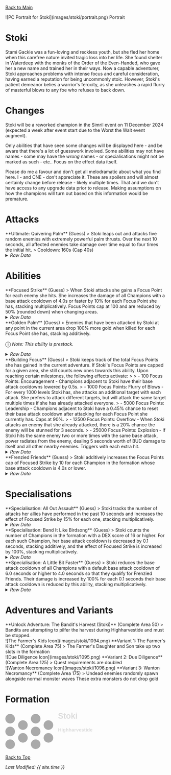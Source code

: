 [Back to Main](index.md)

<span class="championPortraitsRow">
    <span class="championPortraitsColumn">
        <span class="championPortraitsImage">
            ![PC Portrait for Stoki](images/stoki/portrait.png)
        </span>
        <span>
        Portrait
        </span>
    </span>
</span>

# Stoki

Stami Gackle was a fun-loving and reckless youth, but she fled her home when this carefree nature invited tragic loss into her life. She found shelter in Waterdeep with the monks of the Order of the Even-Handed, who gave her a new name and trained her in their ways. Now a capable adventurer, Stoki approaches problems with intense focus and careful consideration, having earned a reputation for being uncommonly stoic. However, Stoki's patient demeanor belies a warrior's ferocity, as she unleashes a rapid flurry of masterful blows to any foe who refuses to back down.

# Changes

Stoki will be a reworked champion in the Simril event on 11 December 2024 (expected a week after event start due to the Worst the Wait event augment).

Only abilities that have seen some changes will be displayed here - and be aware that there's a lot of guesswork involved. Some abilities may not have names - some may have the *wrong* names - or specialisations might not be marked as such - etc.. Focus on the effect data itself.

Please do me a favour and don't get all melodramatic about what you find here. I - and CNE - don't appreciate it. These are spoilers and will almost certainly change before release - likely multiple times. That and we don't have access to any upgrade data prior to release. Making assumptions on how the champions will turn out based on this information would be premature.

# Attacks

<div markdown="1" class="abilityBorder"><div markdown="1" class="abilityBorderInner">
**Ultimate: Quivering Palm** (Guess)
> Stoki leaps out and attacks five random enemies with extremely powerful palm thrusts. Over the next 10 seconds, all affected enemies take damage over time equal to four times the initial hit.  
> Cooldown: 160s (Cap 40s)
<details><summary><em>Raw Data</em></summary>
<p>
<pre>
{
    "id": 823,
    "name": "Quivering Palm",
    "description": "Stoki attacks five random enemies dealing damage over time.",
    "long_description": "Stoki leaps out and attacks five random enemies with extremely powerful palm thrusts. Over the next 10 seconds, all affected enemies take damage over time equal to four times the initial hit.",
    "graphic_id": 1117,
    "target": "random",
    "num_targets": 5,
    "aoe_radius": 0,
    "damage_modifier": 0.025,
    "cooldown": 160,
    "animations": [
        {
            "type": "melee_attack",
            "animation": "split_sequence_multi_target",
            "shake_on_hit": 0.1,
            "damage_over_time": {
                "percent": 4,
                "time": 10,
                "tick_time": 1,
                "pop_damage": true,
                "damage_is_additional": true
            },
            "sequences": [
                {
                    "start_frame": 0,
                    "damage_frame": 20,
                    "end_frame": 25,
                    "sound_frames": {
                        "2": 174
                    },
                    "target_offset_x": -70
                }
            ]
        }
    ],
    "tags": [
        "melee",
        "ultimate"
    ],
    "damage_types": [
        "melee"
    ]
}
</pre>
</p>
</details>
</div></div>

# Abilities

<div markdown="1" class="abilityBorder"><div markdown="1" class="abilityBorderInner">
**Focused Strike** (Guess)
> When Stoki attacks she gains a Focus Point for each enemy she hits. She increases the damage of all Champions with a base attack cooldown of 4.0s or faster by 10% for each Focus Point she has, stacking multiplicatively. Focus Points cap at 100 and are reduced by 50% (rounded down) when changing areas.
<details><summary><em>Raw Data</em></summary>
<p>
<pre>
{
    "id": 2147,
    "flavour_text": "",
    "description": {
        "desc": "When Stoki attacks she gains a Focus Point for each enemy she hits. She increases the damage of all Champions with a base attack cooldown of 4.0s or faster by $amount% for each Focus Point she has, stacking multiplicatively. Focus Points cap at $(amount___3) and are reduced by 50% (rounded down) when changing areas.",
        "post": {
            "conditions": [
                {
                    "condition": "not static_desc",
                    "desc": "^^Focus Points: $(stat_value stoki_focus_points 1 none)"
                }
            ]
        }
    },
    "effect_keys": [
        {
            "effect_string": "pre_stack,10",
            "skip_effect_key_desc": true
        },
        {
            "effect_string": "hero_dps_multiplier_mult,0",
            "amount_expr": "upgrade_amount(16052,0)",
            "amount_func": "mult",
            "stack_func": "get_stat",
            "instance_stat": true,
            "stat": "stoki_focus_points",
            "targets": [
                "all"
            ],
            "filter_targets": [
                {
                    "type": "hero_expr",
                    "hero_expr": "base_attack_cooldown<=4"
                }
            ],
            "amount_updated_listeners": [
                "slot_changed",
                "base_attack_cooldown_changed"
            ],
            "retarget_when_base_attack_cooldown_changed": true,
            "stacks_multiply": true,
            "use_computed_amount_for_description": true,
            "show_bonus": true,
            "show_stacks": false,
            "stack_title": "Focus Points",
            "hide_stack_description": true,
            "off_when_benched": true
        },
        {
            "effect_string": "stoki_focus_point_max,100",
            "skip_effect_key_desc": true
        },
        {
            "effect_string": "expression_on_trigger,owner_attack_single_hit",
            "per_trigger_expr": "SetSaveStat(`stoki_focus_points`, true, min(GetSaveStat(`stoki_focus_points`, true)+trigger_count,GetUpgradeAmount(16052,2)))",
            "skip_effect_key_desc": true
        },
        {
            "effect_string": "expression_on_trigger,owner_attack_single_hit",
            "per_trigger_expr": "AppendToSaveStat(`stoki_focus_points_this_adventure`, true, 1)",
            "skip_effect_key_desc": true
        },
        {
            "effect_string": "expression_on_trigger,area_changed",
            "reduction_mod": 0.5,
            "per_trigger_expr": "SetSaveStat(`stoki_focus_points`, true, floor(GetSaveStat(`stoki_focus_points`, true)* reduction_mod))"
        },
        {
            "effect_string": "expression_on_trigger,owner_attack_single_hit",
            "per_trigger_expr": "SetSaveStat(`stoki_focus_points_this_adventure_server`, false, max(GetSaveStat(`stoki_focus_points_this_adventure`, true), GetSaveStat(`stoki_focus_points_this_adventure_server`, false)))",
            "skip_effect_key_desc": true
        },
        {
            "effect_string": "expression_on_trigger,adventure_reset",
            "per_trigger_expr": "SetSaveStat(`stoki_focus_points_this_adventure`, true, 0)",
            "skip_effect_key_desc": true
        }
    ],
    "requirements": "",
    "graphic_id": 5880,
    "large_graphic_id": 5881,
    "properties": {
        "is_formation_ability": true,
        "formation_circle_icon": true,
        "owner_use_outgoing_description": true,
        "indexed_effect_properties": true,
        "per_effect_index_bonuses": true,
        "default_bonus_index": 1
    }
}
</pre>
</p>
</details>
</div></div>

<div markdown="1" class="abilityBorder"><div markdown="1" class="abilityBorderInner">
**Golden Palm** (Guess)
> Enemies that have been attacked by Stoki at any point in the current area drop 100% more gold when killed for each Focus Point she has, stacking additively.

<span style="font-size:1.2em;">ⓘ</span> *Note: This ability is prestack.*
<details><summary><em>Raw Data</em></summary>
<p>
<pre>
{
    "id": 2148,
    "flavour_text": "",
    "description": {
        "desc": "Enemies that have been attacked by Stoki at any point in the current area drop 100% more gold when killed for each Focus Point she has, stacking additively."
    },
    "effect_keys": [
        {
            "effect_string": "pre_stack,100",
            "skip_effect_key_desc": true
        },
        {
            "effect_string": "gold_buff_amount,0",
            "amount_expr": "upgrade_amount(16053,0)",
            "amount_func": "add",
            "stack_func": "get_stat",
            "instance_stat": true,
            "stat": "stoki_focus_points",
            "amount_updated_listeners": [
                "stacks_changed"
            ],
            "changing_stack_upgade_ids": [
                16052
            ],
            "use_computed_amount_for_description": true,
            "show_bonus": true
        },
        {
            "effect_string": "stoki_golden_palm",
            "off_when_benched": true,
            "broadcast_name": "stoki_debuffs_monster",
            "debuff_before_damage": false,
            "debuff_on_attack_animation": true,
            "debuff_max_stacks": 1,
            "debuffing_attack_ids": [
                42,
                823
            ],
            "debuff_effects": [
                {
                    "effect_string": "increase_monster_gold,0",
                    "amount_expr": "upgrade_amount(16053,1)",
                    "active_graphic_id": 25075,
                    "active_graphic_y": -30,
                    "overlay_play_mode": "stopped",
                    "bottom": true,
                    "stacks_on_reapply": false,
                    "manual_stacking": true,
                    "max_stacks": 1,
                    "use_collection_source": false,
                    "stack_across_effects": false,
                    "update_expression_on_amount_changed": true,
                    "amount_updated_listeners": [
                        "stat_changed,stoki_focus_points"
                    ]
                }
            ]
        }
    ],
    "requirements": "",
    "graphic_id": 5876,
    "large_graphic_id": 5877,
    "properties": {
        "is_formation_ability": true,
        "formation_circle_icon": false,
        "owner_use_outgoing_description": true,
        "indexed_effect_properties": true,
        "per_effect_index_bonuses": true,
        "default_bonus_index": 0,
        "retain_on_slot_changed": true
    }
}
</pre>
</p>
</details>
</div></div>

<div markdown="1" class="abilityBorder"><div markdown="1" class="abilityBorderInner">
**Building Focus** (Guess)
> Stoki keeps track of the total Focus Points she has gained in the current adventure. If Stoki's Focus Points are capped for a given area, she still counts new ones towards this ability. Upon reaching certain milestones, the following effects activate:  
>   
> - 100 Focus Points: Encouragement - Champions adjacent to Stoki have their base attack cooldowns lowered by 0.5s.  
> - 1000 Focus Points: Flurry of Blows - For every 1000 levels Stoki has, she attacks an additional target with each attack. She prefers to attack different targets, but will attack the same target multiple times if she has already attacked everyone.  
> - 5000 Focus Points: Leadership - Champions adjacent to Stoki have a 0.45% chance to reset their base attack cooldown after attacking for each Focus Point she currently has. Caps at 90%.  
> - 12500 Focus Points: Overflow - When Stoki attacks an enemy that she already attacked, there is a 20% chance the enemy will be stunned for 3 seconds.  
> - 25000 Focus Points: Explosion - If Stoki hits the same enemy two or more times with the same base attack, power radiates from the enemy, dealing 5 seconds worth of BUD damage to itself and all other nearby enemies. Triggers with each extra hit.
<details><summary><em>Raw Data</em></summary>
<p>
<pre>
{
    "id": 2149,
    "flavour_text": "",
    "description": {
        "desc": "Stoki keeps track of the total Focus Points she has gained in the current adventure. If Stoki's Focus Points are capped for a given area, she still counts new ones towards this ability. Upon reaching certain milestones, the following effects activate:^^- 100 Focus Points: Encouragement - Champions adjacent to Stoki have their base attack cooldowns lowered by $(amount___2)s.^- 1000 Focus Points: Flurry of Blows - For every 1000 levels Stoki has, she attacks an additional target with each attack. She prefers to attack different targets, but will attack the same target multiple times if she has already attacked everyone.^- 5000 Focus Points: Leadership - Champions adjacent to Stoki have a 0.45% chance to reset their base attack cooldown after attacking for each Focus Point she currently has. Caps at 90%.^- 12500 Focus Points: Overflow - When Stoki attacks an enemy that she already attacked, there is a $amount___5% chance the enemy will be stunned for $stun_duration___5 seconds.^- 25000 Focus Points: Explosion - If Stoki hits the same enemy two or more times with the same base attack, power radiates from the enemy, dealing $seconds_of_bud___6 seconds worth of BUD damage to itself and all other nearby enemies. Triggers with each extra hit."
    },
    "effect_keys": [
        {
            "effect_string": "apply_effects_at_stacks",
            "show_description": false,
            "apply_effect_stack_amounts": [
                100,
                1000,
                5000,
                12500,
                25000
            ],
            "show_stacks": true,
            "stacks_are_bonus": false,
            "stacks_from_amount_func": "get_stat",
            "instance_stat": true,
            "stat": "stoki_focus_points_this_adventure",
            "amount_updated_listeners": [
                "stat_changed,stoki_focus_points_this_adventure"
            ],
            "off_when_benched": true,
            "active_effect_key_description_prepender": "- ",
            "active_effect_key_description_joiner": "^",
            "stack_title": "Focus Points Gained This Adventure"
        },
        {
            "effect_string": "reduce_attack_cooldown,0.5",
            "targets": [
                "adj"
            ],
            "apply_manually": true,
            "off_when_benched": true,
            "outgoing_buffs": false,
            "override_key_desc": "Encouragement - Champions adjacent to Stoki have their base attack cooldowns lowered by $(amount)s.",
            "show_bonus": false,
            "show_stacks": false
        },
        {
            "effect_string": "add_attack_targets,1",
            "amount_func": "add",
            "stack_func": "per_hero_attribute",
            "per_hero_expr": "as_int(hero_id==14) * floor(hero_level/1000)",
            "amount_updated_listeners": [
                "hero_level_changed"
            ],
            "apply_manually": true,
            "off_when_benched": true,
            "outgoing_buffs": false,
            "override_key_desc": "Flurry of Blows - For every 1000 levels Stoki has, she attacks an additional target with each attack. She prefers to attack different targets, but will attack the same target multiple times if she has already attacked everyone.^Bonus Attack Targets: $amount",
            "use_computed_amount_for_description": true,
            "show_bonus": false,
            "show_stacks": false
        },
        {
            "effect_string": "chance_on_attack_to_reset_attack_cooldown,0.45",
            "targets": [
                "adj"
            ],
            "attack_type": "base_attack",
            "apply_manually": true,
            "off_when_benched": true,
            "outgoing_buffs": false,
            "amount_func": "add",
            "stack_func": "get_stat",
            "instance_stat": true,
            "stat": "stoki_focus_points",
            "effect_cap": 90,
            "override_key_desc": "Leadership - Champions adjacent to Stoki have a $amount% chance to reset their base attack cooldown after attacking. Caps at 90%.",
            "use_computed_amount_for_description": true,
            "show_bonus": false,
            "show_stacks": false
        },
        {
            "effect_string": "stoki_chance_stun_on_repeat_attack,20",
            "stun_duration": 3,
            "apply_manually": true,
            "off_when_benched": true,
            "override_key_desc": "Overflow - When Stoki attacks an enemy that she already attacked, there is a $amount% chance the enemy will be stunned for $stun_duration seconds.",
            "show_bonus": false,
            "show_stacks": false
        },
        {
            "effect_string": "stoki_bud_damage_on_repeat_attack",
            "radius": 100,
            "seconds_of_bud": 5,
            "apply_manually": true,
            "off_when_benched": true,
            "override_key_desc": "Explosion - If Stoki hits the same enemy two or more times with the same base attack, power radiates from the enemy, dealing $seconds_of_bud seconds worth of BUD damage to itself and all other nearby enemies. Triggers with each extra hit.",
            "show_bonus": false,
            "show_stacks": false
        }
    ],
    "requirements": "",
    "graphic_id": 25052,
    "large_graphic_id": 25046,
    "properties": {
        "is_formation_ability": true,
        "formation_circle_icon": true,
        "owner_use_outgoing_description": false,
        "indexed_effect_properties": true,
        "per_effect_index_bonuses": true,
        "default_bonus_index": 0,
        "is_buff_incoming_formation_abilities_target": false
    }
}
</pre>
</p>
</details>
</div></div>

<div markdown="1" class="abilityBorder"><div markdown="1" class="abilityBorderInner">
**Frenzied Friends** (Guess)
> Stoki additively increases the Focus Points cap of Focused Strike by 10 for each Champion in the formation whose base attack cooldown is 4.0s or lower.
<details><summary><em>Raw Data</em></summary>
<p>
<pre>
{
    "id": 2150,
    "flavour_text": "",
    "description": {
        "desc": "Stoki additively increases the Focus Points cap of Focused Strike by 10 for each Champion in the formation whose base attack cooldown is 4.0s or lower."
    },
    "effect_keys": [
        {
            "effect_string": "buff_upgrade,10,16052,2",
            "amount_func": "add",
            "stack_func": "per_hero_attribute",
            "per_hero_expr": "base_attack_cooldown<=4",
            "amount_updated_listeners": [
                "slot_changed",
                "base_attack_cooldown_changed"
            ],
            "use_computed_amount_for_description": true,
            "show_bonus": true,
            "percent_values": false,
            "off_when_benched": true
        }
    ],
    "requirements": "",
    "graphic_id": 25053,
    "large_graphic_id": 25047,
    "properties": {
        "is_formation_ability": true,
        "formation_circle_icon": false,
        "owner_use_outgoing_description": true,
        "indexed_effect_properties": true,
        "per_effect_index_bonuses": true,
        "default_bonus_index": 0
    }
}
</pre>
</p>
</details>
</div></div>

# Specialisations

<div markdown="1" class="abilityBorder"><div markdown="1" class="abilityBorderInner">
**Specialisation: All Out Assault** (Guess)
> Stoki tracks the number of attacks her allies have performed in the past 10 seconds and increases the effect of Focused Strike by 15% for each one, stacking multiplicatively.
<details><summary><em>Raw Data</em></summary>
<p>
<pre>
{
    "id": 2151,
    "flavour_text": "",
    "description": {
        "desc": "Stoki tracks the number of attacks her allies have performed in the past 10 seconds and increases the effect of Focused Strike by 15% for each one, stacking multiplicatively."
    },
    "effect_keys": [
        {
            "effect_string": "pre_stack,15",
            "skip_effect_key_desc": true
        },
        {
            "effect_string": "buff_upgrade,0,16052,1",
            "amount_expr": "upgrade_amount(16056,0)",
            "stacks_on_trigger": "will_stack_manually",
            "stacks_multiply": true,
            "show_bonus": true,
            "show_stacks": true,
            "off_when_benched": true
        },
        {
            "effect_string": "stoki_all_out_assault",
            "dps_buff_effect_key_index": 1
        }
    ],
    "requirements": "",
    "graphic_id": 25058,
    "large_graphic_id": 25058,
    "properties": {
        "is_formation_ability": true,
        "formation_circle_icon": false,
        "owner_use_outgoing_description": true,
        "indexed_effect_properties": true,
        "per_effect_index_bonuses": true,
        "default_bonus_index": 1
    }
}
</pre>
</p>
</details>
</div></div>

<div markdown="1" class="abilityBorder"><div markdown="1" class="abilityBorderInner">
**Specialisation: Bend It Like Birdsong** (Guess)
> Stoki counts the number of Champions in the formation with a DEX score of 16 or higher. For each such Champion, her base attack cooldown is decreased by 0.1 seconds, stacking additively, and the effect of Focused Strike is increased by 100%, stacking multiplicatively.
<details><summary><em>Raw Data</em></summary>
<p>
<pre>
{
    "id": 2152,
    "flavour_text": "",
    "description": {
        "desc": "Stoki counts the number of Champions in the formation with a DEX score of 16 or higher. For each such Champion, her base attack cooldown is decreased by 0.1 seconds, stacking additively, and the effect of Focused Strike is increased by 100%, stacking multiplicatively."
    },
    "effect_keys": [
        {
            "effect_string": "reduce_attack_cooldown,0.1",
            "amount_func": "add",
            "stack_func": "per_hero_attribute",
            "per_hero_expr": "GetStat(`Dex`)>=16",
            "amount_updated_listeners": [
                "slot_changed",
                "ability_score_changed"
            ],
            "use_computed_amount_for_description": true,
            "replace_bonus_with_current_value": true,
            "show_bonus": true,
            "show_stacks": true,
            "off_when_benched": true
        },
        {
            "effect_string": "buff_upgrade,100,16052,1",
            "amount_func": "mult",
            "stack_func": "per_hero_attribute",
            "per_hero_expr": "GetStat(`Dex`)>=16",
            "amount_updated_listeners": [
                "slot_changed",
                "ability_score_changed"
            ],
            "use_computed_amount_for_description": true,
            "show_bonus": true,
            "off_when_benched": true
        }
    ],
    "requirements": "",
    "graphic_id": 25059,
    "large_graphic_id": 25059,
    "properties": {
        "is_formation_ability": true,
        "formation_circle_icon": false,
        "owner_use_outgoing_description": true,
        "indexed_effect_properties": true,
        "per_effect_index_bonuses": true,
        "default_bonus_index": 0,
        "spec_option_post_apply_info": "Champions in Formation Targeted: $num_stacks"
    }
}
</pre>
</p>
</details>
</div></div>

<div markdown="1" class="abilityBorder"><div markdown="1" class="abilityBorderInner">
**Specialisation: A Little Bit Faster** (Guess)
> Stoki reduces the base attack cooldown of all Champions with a default base attack cooldown of 6.0 seconds or higher to 4.0 seconds so that they qualify for Frenzied Friends. Their damage is increased by 100% for each 0.1 seconds their base attack cooldown is reduced by this ability, stacking multiplicatively.
<details><summary><em>Raw Data</em></summary>
<p>
<pre>
{
    "id": 2153,
    "flavour_text": "",
    "description": {
        "desc": "Stoki reduces the base attack cooldown of all Champions with a default base attack cooldown of 6.0 seconds or higher to 4.0 seconds so that they qualify for Frenzied Friends. Their damage is increased by 100% for each 0.1 seconds their base attack cooldown is reduced by this ability, stacking multiplicatively."
    },
    "effect_keys": [
        {
            "effect_string": "buff_incoming_effect_by_expr",
            "effect_id": 2153,
            "effect_index": 2,
            "buff_amount": 100,
            "hero_expr": "max(0, sign(default_base_attack_cooldown-5.99)) * pow((1+(buff_amount/100)), (default_base_attack_cooldown-4)*10)",
            "targets": [
                "all"
            ],
            "filter_targets": [
                {
                    "type": "hero_expr",
                    "hero_expr": "default_base_attack_cooldown>= 6"
                }
            ],
            "amount_updated_listeners": [
                "slot_changed"
            ],
            "skip_effect_key_desc": true,
            "off_when_benched": false
        },
        {
            "effect_string": "buff_incoming_effect_by_expr",
            "effect_id": 2153,
            "effect_index": 3,
            "hero_expr": "max(0, sign(default_base_attack_cooldown-5.99)) * (default_base_attack_cooldown-4)*10",
            "targets": [
                "all"
            ],
            "filter_targets": [
                {
                    "type": "hero_expr",
                    "hero_expr": "default_base_attack_cooldown>= 6"
                }
            ],
            "amount_updated_listeners": [
                "slot_changed"
            ],
            "skip_effect_key_desc": true,
            "off_when_benched": false
        },
        {
            "effect_string": "hero_dps_multiplier_mult,100",
            "targets": [
                "all"
            ],
            "filter_targets": [
                {
                    "type": "hero_expr",
                    "hero_expr": "default_base_attack_cooldown>= 6"
                }
            ],
            "amount_updated_listeners": [
                "slot_changed"
            ],
            "use_computed_amount_for_description": true,
            "override_key_desc": "Increases the damage of $target by $amount%.",
            "hide_amount_rate": true,
            "off_when_benched": false
        },
        {
            "effect_string": "reduce_attack_cooldown,0.1",
            "targets": [
                "all"
            ],
            "filter_targets": [
                {
                    "type": "hero_expr",
                    "hero_expr": "default_base_attack_cooldown>= 6"
                }
            ],
            "amount_updated_listeners": [
                "slot_changed"
            ],
            "use_computed_amount_for_description": true,
            "override_key_desc": "Reduces the cooldown of $target's Base Attack by $amount seconds.",
            "hide_amount_rate": true,
            "off_when_benched": false
        }
    ],
    "requirements": "",
    "graphic_id": 25057,
    "large_graphic_id": 25057,
    "properties": {
        "is_formation_ability": true,
        "formation_circle_icon": true,
        "owner_use_outgoing_description": true,
        "indexed_effect_properties": true,
        "per_effect_index_bonuses": true,
        "default_bonus_index": 0
    }
}
</pre>
</p>
</details>
</div></div>

# Adventures and Variants

<div markdown="1" class="abilityBorder"><div markdown="1" class="abilityBorderInner">
**Unlock Adventure: The Bandit's Harvest (Stoki)** (Complete Area 50)
> Bandits are attempting to pilfer the harvest during Highharvestide and must be stopped.
</div></div>
<div markdown="1" class="abilityBorder"><div markdown="1" class="abilityBorderInner">
![The Farmer's Kids Icon](images/stoki/1094.png) **Variant 1: The Farmer's Kids** (Complete Area 75)
> The Farmer's Daughter and Son take up two slots in the formation
</div></div>
<div markdown="1" class="abilityBorder"><div markdown="1" class="abilityBorderInner">
![Due Diligence Icon](images/stoki/1095.png) **Variant 2: Due Diligence** (Complete Area 125)
> Quest requirements are doubled
</div></div>
<div markdown="1" class="abilityBorder"><div markdown="1" class="abilityBorderInner">
![Wanton Necromancy Icon](images/stoki/1096.png) **Variant 3: Wanton Necromancy** (Complete Area 175)
> Undead enemies randomly spawn alongside normal monster waves These extra monsters do not drop gold
</div></div>

# Formation

<span class="formationBorder">
    <svg xmlns="http://www.w3.org/2000/svg" id="Stoki" fill="#aaa" data-formationName="Stoki" data-campaignName="Highharvestide" width="279" height="120"><circle cx="135" cy="45" r="15"/><circle cx="135" cy="85" r="15"/><circle cx="95" cy="25" r="15"/><circle cx="95" cy="65" r="15"/><circle cx="95" cy="105" r="15"/><circle cx="55" cy="45" r="15"/><circle cx="55" cy="85" r="15"/><circle cx="15" cy="25" r="15"/><circle cx="15" cy="65" r="15"/><circle cx="15" cy="105" r="15"/><text x="165" y="25" fill="#dcdcdc" font-size="25" font-family="Arial" font-weight="bold">Stoki</text><text x="165" y="65" fill="#dcdcdc" font-size="15" font-family="Arial" font-weight="bold">Highharvestide</text></svg>
</span>

[Back to Top](#top)

*Last Modified: {{ site.time }}*